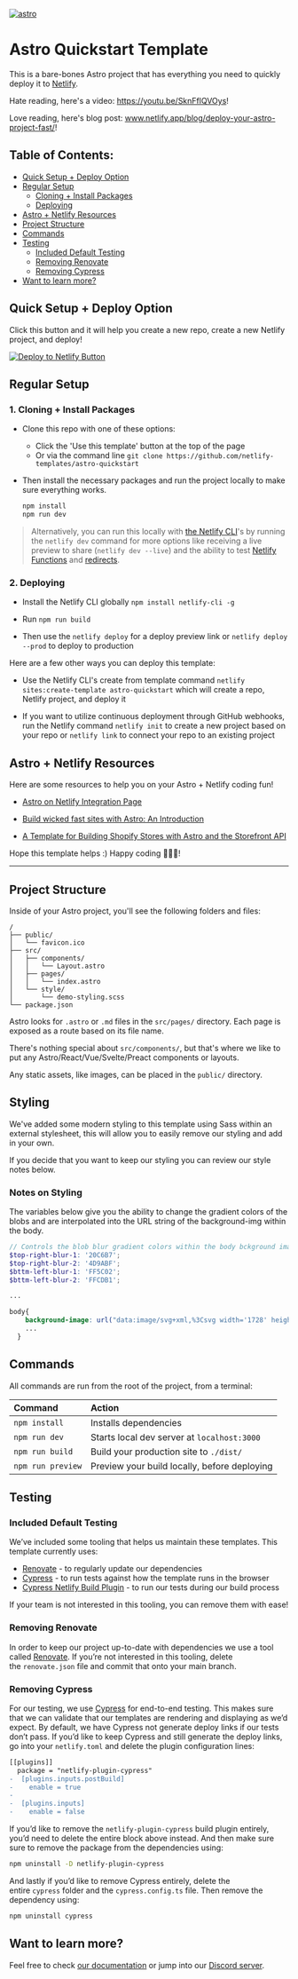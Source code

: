  [![astro](https://user-images.githubusercontent.com/3611928/167888733-9bf21eda-d051-46f3-9184-12b14e21a10a.png)](https://ntl.fyi/3LZGn73)

# Astro Quickstart Template   

This is a bare-bones Astro project that has everything you need to quickly deploy it to [Netlify](https://netlify.com). 

Hate reading, here's a video: https://youtu.be/SknFflQVOys!

Love reading, here's blog post: www.netlify.app/blog/deploy-your-astro-project-fast/!

## Table of Contents:

- [Quick Setup + Deploy Option](#quick-setup--deploy-option)
- [Regular Setup](#regular-setup)
  - [Cloning + Install Packages](#1-cloning--install-packages)
  - [Deploying](#2-deploying)
- [Astro + Netlify Resources](#astro--netlify-resources)
- [Project Structure](#project-structure)
- [Commands](#commands)
- [Testing](#testing)
  - [Included Default Testing](#included-default-testing)
  - [Removing Renovate](#removing-renovate)
  - [Removing Cypress](#removing-cypress)
- [Want to learn more?](#want-to-learn-more)

## Quick Setup + Deploy Option

Click this button and it will help you create a new repo, create a new Netlify project, and deploy!

[![Deploy to Netlify Button](https://www.netlify.com/img/deploy/button.svg)](https://app.netlify.com/start/deploy?repository=https://github.com/netlify-templates/astro-quickstart)

## Regular Setup

 ### 1. Cloning + Install Packages

  - Clone this repo with one of these options:

    - Click the 'Use this template' button at the top of the page
    - Or via the command line `git clone https://github.com/netlify-templates/astro-quickstart`

  - Then install the necessary packages and run the project locally to make sure everything works.

    ```bash
    npm install
    npm run dev
    ```

  > Alternatively, you can run this locally with [the Netlify CLI](https://docs.netlify.com/cli/get-started/)'s by running the `netlify dev` command for more options like receiving a live preview to share (`netlify dev --live`) and the ability to test [Netlify Functions](https://www.netlify.com/products/functions) and [redirects](https://docs.netlify.com/routing/redirects/). 

  ### 2. Deploying
  - Install the Netlify CLI globally `npm install netlify-cli -g`
    
  - Run `npm run build`

  - Then use the `netlify deploy` for a deploy preview link or `netlify deploy --prod` to deploy to production

  Here are a few other ways you can deploy this template:
    
  - Use the Netlify CLI's create from template command `netlify sites:create-template astro-quickstart` which will create a repo, Netlify project, and deploy it
    
  - If you want to utilize continuous deployment through GitHub webhooks, run the Netlify command `netlify init` to create a new project based on your repo or `netlify link` to connect your repo to an existing project

## Astro + Netlify Resources

Here are some resources to help you on your Astro + Netlify coding fun!

- [Astro on Netlify Integration Page](https://docs.netlify.com/integrations/frameworks/astro)

- [Build wicked fast sites with Astro: An Introduction](https://www.netlify.com/blog/2021/07/08/build-wicked-fast-sites-with-astro-an-introduction/#main)

- [A Template for Building Shopify Stores with Astro and the Storefront API](https://www.netlify.com/blog/2021/07/23/build-a-modern-shopping-site-with-astro-and-serverless-functions)

Hope this template helps :) Happy coding 👩🏻‍💻!

---

## Project Structure

Inside of your Astro project, you'll see the following folders and files:

```
/
├── public/
│   └── favicon.ico
├── src/
│   ├── components/
│   │   └── Layout.astro
│   ├── pages/
│   │   └── index.astro
│   └── style/
│       └── demo-styling.scss
└── package.json
```

Astro looks for `.astro` or `.md` files in the `src/pages/` directory. Each page is exposed as a route based on its file name.

There's nothing special about `src/components/`, but that's where we like to put any Astro/React/Vue/Svelte/Preact components or layouts.

Any static assets, like images, can be placed in the `public/` directory.

## Styling

We've added some modern styling to this template using Sass within an external stylesheet, this will allow you to easily remove our styling and add in your own. 

If you decide that you want to keep our styling you can review our style notes below. 

### Notes on Styling

The variables below give you the ability to change the gradient colors of the blobs and are interpolated into the URL string of the background-img within the body. 

```scss
// Controls the blob blur gradient colors within the body bckground image url
$top-right-blur-1: '20C6B7';
$top-right-blur-2: '4D9ABF';
$bttm-left-blur-1: 'FF5C02';
$bttm-left-blur-2: 'FFCDB1';

...

body{
    background-image: url("data:image/svg+xml,%3Csvg width='1728' height='1235' viewBox='0 0 1728 1235' fill='none' xmlns='http://www.w3.org/2000/svg'%3E%3Cg opacity='0.75' filter='url(%23filter0_f_39_143)'%3E%3Ccircle cy='1000' r='264' fill='url(%23paint0_linear_39_143)'/%3E%3C/g%3E%3Cg opacity='0.65' filter='url(%23filter1_f_39_143)'%3E%3Ccircle cx='1720' cy='264' r='379' fill='url(%23paint1_linear_39_143)'/%3E%3C/g%3E%3Cdefs%3E%3Cfilter id='filter0_f_39_143' x='-485' y='515' width='970' height='970' filterUnits='userSpaceOnUse' color-interpolation-filters='sRGB'%3E%3CfeFlood flood-opacity='0' result='BackgroundImageFix'/%3E%3CfeBlend mode='normal' in='SourceGraphic' in2='BackgroundImageFix' result='shape'/%3E%3CfeGaussianBlur stdDeviation='110.5' result='effect1_foregroundBlur_39_143'/%3E%3C/filter%3E%3Cfilter id='filter1_f_39_143' x='1120' y='-336' width='1200' height='1200' filterUnits='userSpaceOnUse' color-interpolation-filters='sRGB'%3E%3CfeFlood flood-opacity='0' result='BackgroundImageFix'/%3E%3CfeBlend mode='normal' in='SourceGraphic' in2='BackgroundImageFix' result='shape'/%3E%3CfeGaussianBlur stdDeviation='110.5' result='effect1_foregroundBlur_39_143'/%3E%3C/filter%3E%3ClinearGradient id='paint0_linear_39_143' x1='196.5' y1='902' x2='-2.55853e-05' y2='1264' gradientUnits='userSpaceOnUse'%3E%3Cstop stop-color='%23#{$bttm-left-blur-1}'/%3E%3Cstop offset='1' stop-color='%23FFCDB1'/%3E%3C/linearGradient%3E%3ClinearGradient id='paint1_linear_39_143' x1='1720' y1='-115' x2='1720' y2='643' gradientUnits='userSpaceOnUse'%3E%3Cstop stop-color='%23#{$top-right-blur-1}'/%3E%3Cstop offset='1' stop-color='%23#{$top-right-blur-2}'/%3E%3C/linearGradient%3E%3C/defs%3E%3C/svg%3E");
    ...
  }
```


## Commands

All commands are run from the root of the project, from a terminal:

| Command           | Action                                       |
| :---------------- | :------------------------------------------- |
| `npm install`     | Installs dependencies                        |
| `npm run dev`     | Starts local dev server at `localhost:3000`  |
| `npm run build`   | Build your production site to `./dist/`      |
| `npm run preview` | Preview your build locally, before deploying |

## Testing

### Included Default Testing

We’ve included some tooling that helps us maintain these templates. This template currently uses:

- [Renovate](https://www.mend.io/free-developer-tools/renovate/) - to regularly update our dependencies
- [Cypress](https://www.cypress.io/) - to run tests against how the template runs in the browser
- [Cypress Netlify Build Plugin](https://github.com/cypress-io/netlify-plugin-cypress) - to run our tests during our build process

If your team is not interested in this tooling, you can remove them with ease!

### Removing Renovate

In order to keep our project up-to-date with dependencies we use a tool called [Renovate](https://github.com/marketplace/renovate). If you’re not interested in this tooling, delete the `renovate.json` file and commit that onto your main branch.

### Removing Cypress

For our testing, we use [Cypress](https://www.cypress.io/) for end-to-end testing. This makes sure that we can validate that our templates are rendering and displaying as we’d expect. By default, we have Cypress not generate deploy links if our tests don’t pass. If you’d like to keep Cypress and still generate the deploy links, go into your `netlify.toml` and delete the plugin configuration lines:

```diff
[[plugins]]
  package = "netlify-plugin-cypress"
-  [plugins.inputs.postBuild]
-    enable = true
-
-  [plugins.inputs]
-    enable = false 
```

If you’d like to remove the `netlify-plugin-cypress` build plugin entirely, you’d need to delete the entire block above instead. And then make sure sure to remove the package from the dependencies using:

```bash
npm uninstall -D netlify-plugin-cypress
```

And lastly if you’d like to remove Cypress entirely, delete the entire `cypress` folder and the `cypress.config.ts` file. Then remove the dependency using:

```bash
npm uninstall cypress
```

## Want to learn more?

Feel free to check [our documentation](https://github.com/withastro/astro) or jump into our [Discord server](https://astro.build/chat).
